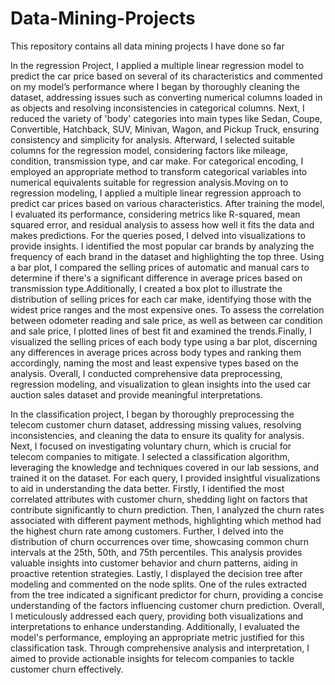 # Data-Mining-Projects
This repository contains all data mining projects I have done so far

In the regression Project, I applied a multiple linear regression model to predict the car price based on several of its characteristics and commented on my model’s performance where I began by thoroughly cleaning the dataset, addressing issues such as converting numerical columns loaded in as objects and resolving inconsistencies in categorical columns. Next, I reduced the variety of 'body' categories into main types like Sedan, Coupe, Convertible, Hatchback, SUV, Minivan, Wagon, and Pickup Truck, ensuring consistency and simplicity for analysis. Afterward, I selected suitable columns for the regression model, considering factors like mileage, condition, transmission type, and car make. For categorical encoding, I employed an appropriate method to transform categorical variables into numerical equivalents suitable for regression analysis.Moving on to regression modeling, I applied a multiple linear regression approach to predict car prices based on various characteristics. After training the model, I evaluated its performance, considering metrics like R-squared, mean squared error, and residual analysis to assess how well it fits the data and makes predictions. For the queries posed, I delved into visualizations to provide insights. I identified the most popular car brands by analyzing the frequency of each brand in the dataset and highlighting the top three. Using a bar plot, I compared the selling prices of automatic and manual cars to determine if there's a significant difference in average prices based on transmission type.Additionally, I created a box plot to illustrate the distribution of selling prices for each car make, identifying those with the widest price ranges and the most expensive ones. To assess the correlation between odometer reading and sale price, as well as between car condition and sale price, I plotted lines of best fit and examined the trends.Finally, I visualized the selling prices of each body type using a bar plot, discerning any differences in average prices across body types and ranking them accordingly, naming the most and least expensive types based on the analysis. Overall, I conducted comprehensive data preprocessing, regression modeling, and visualization to glean insights into the used car auction sales dataset and provide meaningful interpretations.


In the classification project, I began by thoroughly preprocessing the telecom customer churn dataset, addressing missing values, resolving inconsistencies, and cleaning the data to ensure its quality for analysis. Next, I focused on investigating voluntary churn, which is crucial for telecom companies to mitigate. I selected a classification algorithm, leveraging the knowledge and techniques covered in our lab sessions, and trained it on the dataset. For each query, I provided insightful visualizations to aid in understanding the data better. Firstly, I identified the most correlated attributes with customer churn, shedding light on factors that contribute significantly to churn prediction. Then, I analyzed the churn rates associated with different payment methods, highlighting which method had the highest churn rate among customers. Further, I delved into the distribution of churn occurrences over time, showcasing common churn intervals at the 25th, 50th, and 75th percentiles. This analysis provides valuable insights into customer behavior and churn patterns, aiding in proactive retention strategies. Lastly, I displayed the decision tree after modeling and commented on the node splits. One of the rules extracted from the tree indicated a significant predictor for churn, providing a concise understanding of the factors influencing customer churn prediction. Overall, I meticulously addressed each query, providing both visualizations and interpretations to enhance understanding. Additionally, I evaluated the model's performance, employing an appropriate metric justified for this classification task. Through comprehensive analysis and interpretation, I aimed to provide actionable insights for telecom companies to tackle customer churn effectively.
